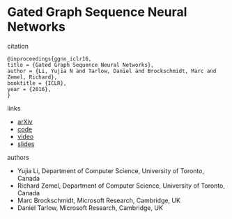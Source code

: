 #  Gated Graph Sequence Neural Networks


citation
```
@inproceedings{ggnn_iclr16,
title = {Gated Graph Sequence Neural Networks},
author = {Li, Yujia N and Tarlow, Daniel and Brockschmidt, Marc and Zemel, Richard},
booktitle = {ICLR},
year = {2016},
}
```

links
- [arXiv](https://arxiv.org/abs/1511.05493)
- [code](https://github.com/yujiali/ggnn)
- [video](https://www.youtube.com/watch?v=_Uj-tNjhVDQ)
- [slides](https://www.cs.toronto.edu/~yujiali/files/talks/iclr16_ggnn_talk.pdf)

authors
- Yujia Li, Department of Computer Science, University of Toronto, Canada
- Richard Zemel, Department of Computer Science, University of Toronto, Canada
- Marc Brockschmidt, Microsoft Research, Cambridge, UK
- Daniel Tarlow, Microsoft Research, Cambridge, UK

